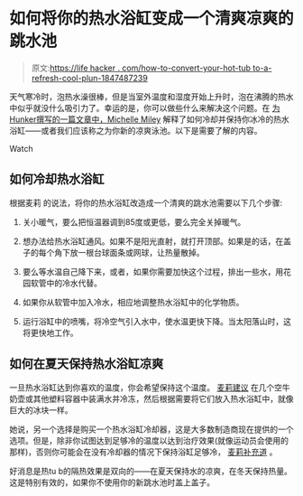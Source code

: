 # 如何将你的热水浴缸变成一个清爽凉爽的跳水池

> 原文:[https://life hacker . com/how-to-convert-your-hot-tub to-a-refresh-cool-plun-1847487239](https://lifehacker.com/how-to-convert-your-hot-tub-into-a-refreshing-cool-plun-1847487239)

天气寒冷时，泡热水澡很棒，但是当室外温度和湿度开始上升时，泡在沸腾的热水中似乎就没什么吸引力了。幸运的是，你可以做些什么来解决这个问题。在 [为Hunker撰写的一篇文章中，Michelle Miley](https://www.hunker.com/13765127/how-to-convert-a-hot-tub-to-a-cool-plunge) 解释了如何冷却并保持你冰冷的热水浴缸——或者我们应该称之为你新的凉爽泳池。以下是需要了解的内容。

Watch

## 如何冷却热水浴缸

根据麦莉 的说法，将你的热水浴缸改造成一个清爽的跳水池需要以下几个步骤:

1.  关小暖气，要么把恒温器调到85度或更低，要么完全关掉暖气。
2.  想办法给热水浴缸通风。如果不是阳光直射，就打开顶部。如果是的话，在盖子的每个角下放一根台球面条或网球，让热量散掉。

3.  要么等水温自己降下来，或者，如果你需要加快这个过程，排出一些水，用花园软管中的冷水代替。
4.  如果你从软管中加入冷水，相应地调整热水浴缸中的化学物质。
5.  运行浴缸中的喷嘴，将冷空气引入水中，使水温更快下降。当太阳落山时，这将更快地工作。

## 如何在夏天保持热水浴缸凉爽

一旦热水浴缸达到你喜欢的温度，你会希望保持这个温度。 [麦莉建议](https://www.hunker.com/13765127/how-to-convert-a-hot-tub-to-a-cool-plunge) 在几个空牛奶壶或其他塑料容器中装满水并冷冻，然后根据需要将它们放入热水浴缸中，就像巨大的冰块一样。

她说，另一个选择是购买一个热水浴缸冷却器，这是大多数制造商现在提供的一个选项。但是，除非你试图达到足够冷的温度以达到治疗效果(就像运动员会使用的那样)，否则你可能会在没有冷却器的情况下保持浴缸足够冷， [麦莉补充道](https://www.hunker.com/13765127/how-to-convert-a-hot-tub-to-a-cool-plunge) 。

好消息是热tu b的隔热效果是双向的——在夏天保持水的凉爽，在冬天保持热量。这是特别有效的，如果你不使用你的新跳水池时盖上盖子。